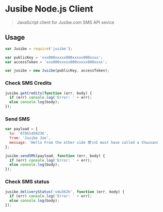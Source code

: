 # Jusibe Node.js Client
> JavaScript client for Jusibe.com SMS API sevice

## Usage

```javascript
var Jusibe = require('jusibe');

var publicKey = 'xxx000xxxxx000xxxxx000xxxx';
var accessToken = 'xxx000xxxxx000xxxxx000xxxx';

var jusibe = new Jusibe(publicKey, accessToken);
```

### Check SMS Credits
```javascript
jusibe.getCredits(function (err, body) {
  if (err) console.log('Error: ' + err);
  else console.log(body);
});
```

### Send SMS
```javascript
var payload = {
  to: '07051450236',
  from: 'Jusibe Joe',
  message: 'Hello From the other side 😎\nI must have called a thousand times.'
};

jusibe.sendSMS(payload, function (err, body) {
  if (err) console.log('Error: ' + err);
  else console.log(body);
});

```

### Check SMS status
```javascript
jusibe.deliveryStatus('vdw362h', function (err, body) {
  if (err) console.log('Error: ' + err);
  else console.log(body);
});
```

 

